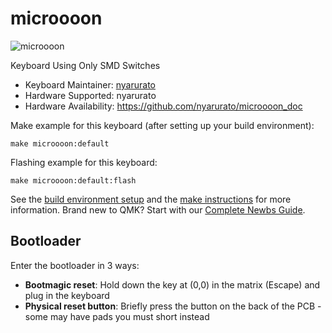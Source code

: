 # microooon

![microooon](https://i.imgur.com/8Nlb0UQ.jpg)

Keyboard Using Only SMD Switches


* Keyboard Maintainer: [nyarurato](https://github.com/nyarurato)
* Hardware Supported: nyarurato
* Hardware Availability: https://github.com/nyarurato/microooon_doc

Make example for this keyboard (after setting up your build environment):

    make microooon:default

Flashing example for this keyboard:

    make microooon:default:flash

See the [build environment setup](https://docs.qmk.fm/#/getting_started_build_tools) and the [make instructions](https://docs.qmk.fm/#/getting_started_make_guide) for more information. Brand new to QMK? Start with our [Complete Newbs Guide](https://docs.qmk.fm/#/newbs).

## Bootloader

Enter the bootloader in 3 ways:

* **Bootmagic reset**: Hold down the key at (0,0) in the matrix (Escape) and plug in the keyboard
* **Physical reset button**: Briefly press the button on the back of the PCB - some may have pads you must short instead
